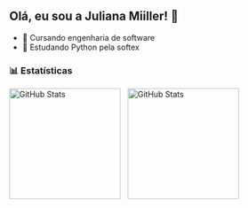 ## Olá, eu sou a Juliana Miiller! 👋

- 🔭 Cursando engenharia de software  
- 🌱 Estudando Python pela softex

### 📊 Estatísticas

<p>
  <img 
    align="left" 
    alt="GitHub Stats" 
    height="200" 
    style="padding-right: 10px;" 
    src="https://github-readme-stats.vercel.app/api?username=julianamiiller&show_icons=true&theme=omni&include_all_commits=true&locale=pt-br" 
  />

<img 
      align="left" 
      alt="GitHub Stats" 
      height="200" 
      src="https://github-readme-stats.vercel.app/api/top-langs/?username=julianamiiller&theme=omni&layout=compact&custom_title=Tecnologias&langs_count=9" 
  />

</p>
